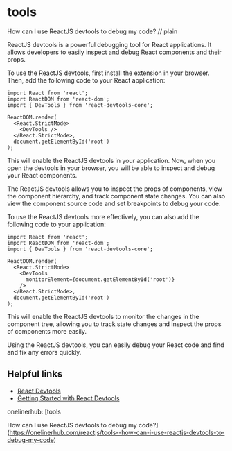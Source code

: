 # tools

How can I use ReactJS devtools to debug my code?
// plain

ReactJS devtools is a powerful debugging tool for React applications. It allows developers to easily inspect and debug React components and their props.

To use the ReactJS devtools, first install the extension in your browser. Then, add the following code to your React application:

```
import React from 'react';
import ReactDOM from 'react-dom';
import { DevTools } from 'react-devtools-core';

ReactDOM.render(
  <React.StrictMode>
    <DevTools />
  </React.StrictMode>,
  document.getElementById('root')
);
```

This will enable the ReactJS devtools in your application. Now, when you open the devtools in your browser, you will be able to inspect and debug your React components.

The ReactJS devtools allows you to inspect the props of components, view the component hierarchy, and track component state changes. You can also view the component source code and set breakpoints to debug your code.

To use the ReactJS devtools more effectively, you can also add the following code to your application:

```
import React from 'react';
import ReactDOM from 'react-dom';
import { DevTools } from 'react-devtools-core';

ReactDOM.render(
  <React.StrictMode>
    <DevTools
      monitorElement={document.getElementById('root')}
    />
  </React.StrictMode>,
  document.getElementById('root')
);
```

This will enable the ReactJS devtools to monitor the changes in the component tree, allowing you to track state changes and inspect the props of components more easily.

Using the ReactJS devtools, you can easily debug your React code and find and fix any errors quickly.

## Helpful links

- [React Devtools](https://reactjs.org/docs/debugging.html#react-devtools)
- [Getting Started with React Devtools](https://reactjs.org/blog/2019/08/15/new-react-devtools.html)

onelinerhub: [tools

How can I use ReactJS devtools to debug my code?](https://onelinerhub.com/reactjs/tools--how-can-i-use-reactjs-devtools-to-debug-my-code)